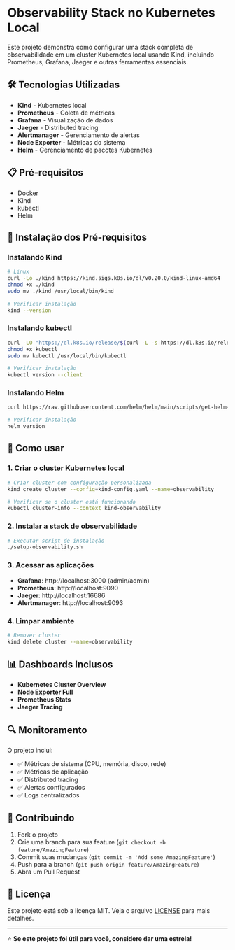 # Observability Stack no Kubernetes Local

Este projeto demonstra como configurar uma stack completa de observabilidade em um cluster Kubernetes local usando Kind, incluindo Prometheus, Grafana, Jaeger e outras ferramentas essenciais.

## 🛠️ Tecnologias Utilizadas

- **Kind** - Kubernetes local
- **Prometheus** - Coleta de métricas
- **Grafana** - Visualização de dados
- **Jaeger** - Distributed tracing
- **Alertmanager** - Gerenciamento de alertas
- **Node Exporter** - Métricas do sistema
- **Helm** - Gerenciamento de pacotes Kubernetes

## 📋 Pré-requisitos

- Docker
- Kind
- kubectl
- Helm

## 🚀 Instalação dos Pré-requisitos

### Instalando Kind
```bash
# Linux
curl -Lo ./kind https://kind.sigs.k8s.io/dl/v0.20.0/kind-linux-amd64
chmod +x ./kind
sudo mv ./kind /usr/local/bin/kind

# Verificar instalação
kind --version
```

### Instalando kubectl
```bash
curl -LO "https://dl.k8s.io/release/$(curl -L -s https://dl.k8s.io/release/stable.txt)/bin/linux/amd64/kubectl"
chmod +x kubectl
sudo mv kubectl /usr/local/bin/kubectl

# Verificar instalação
kubectl version --client
```

### Instalando Helm
```bash
curl https://raw.githubusercontent.com/helm/helm/main/scripts/get-helm-3 | bash

# Verificar instalação
helm version
```

## 🔧 Como usar

### 1. Criar o cluster Kubernetes local
```bash
# Criar cluster com configuração personalizada
kind create cluster --config=kind-config.yaml --name=observability

# Verificar se o cluster está funcionando
kubectl cluster-info --context kind-observability
```

### 2. Instalar a stack de observabilidade
```bash
# Executar script de instalação
./setup-observability.sh
```

### 3. Acessar as aplicações

- **Grafana**: http://localhost:3000 (admin/admin)
- **Prometheus**: http://localhost:9090  
- **Jaeger**: http://localhost:16686
- **Alertmanager**: http://localhost:9093

### 4. Limpar ambiente
```bash
# Remover cluster
kind delete cluster --name=observability
```

## 📊 Dashboards Inclusos

- **Kubernetes Cluster Overview**
- **Node Exporter Full**
- **Prometheus Stats**
- **Jaeger Tracing**

## 🔍 Monitoramento

O projeto inclui:
- ✅ Métricas de sistema (CPU, memória, disco, rede)
- ✅ Métricas de aplicação
- ✅ Distributed tracing
- ✅ Alertas configurados
- ✅ Logs centralizados

## 🤝 Contribuindo

1. Fork o projeto
2. Crie uma branch para sua feature (`git checkout -b feature/AmazingFeature`)
3. Commit suas mudanças (`git commit -m 'Add some AmazingFeature'`)
4. Push para a branch (`git push origin feature/AmazingFeature`)  
5. Abra um Pull Request

## 📝 Licença

Este projeto está sob a licença MIT. Veja o arquivo [LICENSE](LICENSE) para mais detalhes.

---

⭐️ **Se este projeto foi útil para você, considere dar uma estrela!**